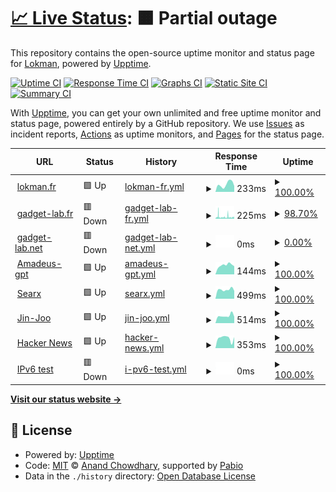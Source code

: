 # [📈 Live Status](https://demo.upptime.js.org): <!--live status--> **🟧 Partial outage**

This repository contains the open-source uptime monitor and status page for [Lokman](https://lokman.fr/), powered by [Upptime](https://github.com/upptime/upptime).

[![Uptime CI](https://github.com/loke-60000/upptime/workflows/Uptime%20CI/badge.svg)](https://github.com/loke-60000/upptime/actions?query=workflow%3A%22Uptime+CI%22)
[![Response Time CI](https://github.com/loke-60000/upptime/workflows/Response%20Time%20CI/badge.svg)](https://github.com/loke-60000/upptime/actions?query=workflow%3A%22Response+Time+CI%22)
[![Graphs CI](https://github.com/loke-60000/upptime/workflows/Graphs%20CI/badge.svg)](https://github.com/loke-60000/upptime/actions?query=workflow%3A%22Graphs+CI%22)
[![Static Site CI](https://github.com/loke-60000/upptime/workflows/Static%20Site%20CI/badge.svg)](https://github.com/loke-60000/upptime/actions?query=workflow%3A%22Static+Site+CI%22)
[![Summary CI](https://github.com/loke-60000/upptime/workflows/Summary%20CI/badge.svg)](https://github.com/loke-60000/upptime/actions?query=workflow%3A%22Summary+CI%22)

With [Upptime](https://upptime.js.org), you can get your own unlimited and free uptime monitor and status page, powered entirely by a GitHub repository. We use [Issues](https://github.com/loke-60000/upptime/issues) as incident reports, [Actions](https://github.com/loke-60000/upptime/actions) as uptime monitors, and [Pages](https://demo.upptime.js.org) for the status page.

<!--start: status pages-->
<!-- This summary is generated by Upptime (https://github.com/upptime/upptime) -->
<!-- Do not edit this manually, your changes will be overwritten -->
<!-- prettier-ignore -->
| URL | Status | History | Response Time | Uptime |
| --- | ------ | ------- | ------------- | ------ |
| <img alt="" src="https://icons.duckduckgo.com/ip3/lokman.fr.ico" height="13"> [lokman.fr](https://lokman.fr) | 🟩 Up | [lokman-fr.yml](https://github.com/Loke-60000/upptime/commits/HEAD/history/lokman-fr.yml) | <details><summary><img alt="Response time graph" src="./graphs/lokman-fr/response-time-week.png" height="20"> 233ms</summary><br><a href="https://loke-60000.github.io/upptime/history/lokman-fr"><img alt="Response time 199" src="https://img.shields.io/endpoint?url=https%3A%2F%2Fraw.githubusercontent.com%2FLoke-60000%2Fupptime%2FHEAD%2Fapi%2Flokman-fr%2Fresponse-time.json"></a><br><a href="https://loke-60000.github.io/upptime/history/lokman-fr"><img alt="24-hour response time 182" src="https://img.shields.io/endpoint?url=https%3A%2F%2Fraw.githubusercontent.com%2FLoke-60000%2Fupptime%2FHEAD%2Fapi%2Flokman-fr%2Fresponse-time-day.json"></a><br><a href="https://loke-60000.github.io/upptime/history/lokman-fr"><img alt="7-day response time 233" src="https://img.shields.io/endpoint?url=https%3A%2F%2Fraw.githubusercontent.com%2FLoke-60000%2Fupptime%2FHEAD%2Fapi%2Flokman-fr%2Fresponse-time-week.json"></a><br><a href="https://loke-60000.github.io/upptime/history/lokman-fr"><img alt="30-day response time 211" src="https://img.shields.io/endpoint?url=https%3A%2F%2Fraw.githubusercontent.com%2FLoke-60000%2Fupptime%2FHEAD%2Fapi%2Flokman-fr%2Fresponse-time-month.json"></a><br><a href="https://loke-60000.github.io/upptime/history/lokman-fr"><img alt="1-year response time 199" src="https://img.shields.io/endpoint?url=https%3A%2F%2Fraw.githubusercontent.com%2FLoke-60000%2Fupptime%2FHEAD%2Fapi%2Flokman-fr%2Fresponse-time-year.json"></a></details> | <details><summary><a href="https://loke-60000.github.io/upptime/history/lokman-fr">100.00%</a></summary><a href="https://loke-60000.github.io/upptime/history/lokman-fr"><img alt="All-time uptime 100.00%" src="https://img.shields.io/endpoint?url=https%3A%2F%2Fraw.githubusercontent.com%2FLoke-60000%2Fupptime%2FHEAD%2Fapi%2Flokman-fr%2Fuptime.json"></a><br><a href="https://loke-60000.github.io/upptime/history/lokman-fr"><img alt="24-hour uptime 100.00%" src="https://img.shields.io/endpoint?url=https%3A%2F%2Fraw.githubusercontent.com%2FLoke-60000%2Fupptime%2FHEAD%2Fapi%2Flokman-fr%2Fuptime-day.json"></a><br><a href="https://loke-60000.github.io/upptime/history/lokman-fr"><img alt="7-day uptime 100.00%" src="https://img.shields.io/endpoint?url=https%3A%2F%2Fraw.githubusercontent.com%2FLoke-60000%2Fupptime%2FHEAD%2Fapi%2Flokman-fr%2Fuptime-week.json"></a><br><a href="https://loke-60000.github.io/upptime/history/lokman-fr"><img alt="30-day uptime 100.00%" src="https://img.shields.io/endpoint?url=https%3A%2F%2Fraw.githubusercontent.com%2FLoke-60000%2Fupptime%2FHEAD%2Fapi%2Flokman-fr%2Fuptime-month.json"></a><br><a href="https://loke-60000.github.io/upptime/history/lokman-fr"><img alt="1-year uptime 100.00%" src="https://img.shields.io/endpoint?url=https%3A%2F%2Fraw.githubusercontent.com%2FLoke-60000%2Fupptime%2FHEAD%2Fapi%2Flokman-fr%2Fuptime-year.json"></a></details>
| <img alt="" src="https://icons.duckduckgo.com/ip3/gadget-lab.fr.ico" height="13"> [gadget-lab.fr](https://gadget-lab.fr) | 🟥 Down | [gadget-lab-fr.yml](https://github.com/Loke-60000/upptime/commits/HEAD/history/gadget-lab-fr.yml) | <details><summary><img alt="Response time graph" src="./graphs/gadget-lab-fr/response-time-week.png" height="20"> 225ms</summary><br><a href="https://loke-60000.github.io/upptime/history/gadget-lab-fr"><img alt="Response time 563" src="https://img.shields.io/endpoint?url=https%3A%2F%2Fraw.githubusercontent.com%2FLoke-60000%2Fupptime%2FHEAD%2Fapi%2Fgadget-lab-fr%2Fresponse-time.json"></a><br><a href="https://loke-60000.github.io/upptime/history/gadget-lab-fr"><img alt="24-hour response time 198" src="https://img.shields.io/endpoint?url=https%3A%2F%2Fraw.githubusercontent.com%2FLoke-60000%2Fupptime%2FHEAD%2Fapi%2Fgadget-lab-fr%2Fresponse-time-day.json"></a><br><a href="https://loke-60000.github.io/upptime/history/gadget-lab-fr"><img alt="7-day response time 225" src="https://img.shields.io/endpoint?url=https%3A%2F%2Fraw.githubusercontent.com%2FLoke-60000%2Fupptime%2FHEAD%2Fapi%2Fgadget-lab-fr%2Fresponse-time-week.json"></a><br><a href="https://loke-60000.github.io/upptime/history/gadget-lab-fr"><img alt="30-day response time 330" src="https://img.shields.io/endpoint?url=https%3A%2F%2Fraw.githubusercontent.com%2FLoke-60000%2Fupptime%2FHEAD%2Fapi%2Fgadget-lab-fr%2Fresponse-time-month.json"></a><br><a href="https://loke-60000.github.io/upptime/history/gadget-lab-fr"><img alt="1-year response time 563" src="https://img.shields.io/endpoint?url=https%3A%2F%2Fraw.githubusercontent.com%2FLoke-60000%2Fupptime%2FHEAD%2Fapi%2Fgadget-lab-fr%2Fresponse-time-year.json"></a></details> | <details><summary><a href="https://loke-60000.github.io/upptime/history/gadget-lab-fr">98.70%</a></summary><a href="https://loke-60000.github.io/upptime/history/gadget-lab-fr"><img alt="All-time uptime 98.52%" src="https://img.shields.io/endpoint?url=https%3A%2F%2Fraw.githubusercontent.com%2FLoke-60000%2Fupptime%2FHEAD%2Fapi%2Fgadget-lab-fr%2Fuptime.json"></a><br><a href="https://loke-60000.github.io/upptime/history/gadget-lab-fr"><img alt="24-hour uptime 98.85%" src="https://img.shields.io/endpoint?url=https%3A%2F%2Fraw.githubusercontent.com%2FLoke-60000%2Fupptime%2FHEAD%2Fapi%2Fgadget-lab-fr%2Fuptime-day.json"></a><br><a href="https://loke-60000.github.io/upptime/history/gadget-lab-fr"><img alt="7-day uptime 98.70%" src="https://img.shields.io/endpoint?url=https%3A%2F%2Fraw.githubusercontent.com%2FLoke-60000%2Fupptime%2FHEAD%2Fapi%2Fgadget-lab-fr%2Fuptime-week.json"></a><br><a href="https://loke-60000.github.io/upptime/history/gadget-lab-fr"><img alt="30-day uptime 98.45%" src="https://img.shields.io/endpoint?url=https%3A%2F%2Fraw.githubusercontent.com%2FLoke-60000%2Fupptime%2FHEAD%2Fapi%2Fgadget-lab-fr%2Fuptime-month.json"></a><br><a href="https://loke-60000.github.io/upptime/history/gadget-lab-fr"><img alt="1-year uptime 98.52%" src="https://img.shields.io/endpoint?url=https%3A%2F%2Fraw.githubusercontent.com%2FLoke-60000%2Fupptime%2FHEAD%2Fapi%2Fgadget-lab-fr%2Fuptime-year.json"></a></details>
| <img alt="" src="https://icons.duckduckgo.com/ip3/gadget-lab.net.ico" height="13"> [gadget-lab.net](https://gadget-lab.net) | 🟥 Down | [gadget-lab-net.yml](https://github.com/Loke-60000/upptime/commits/HEAD/history/gadget-lab-net.yml) | <details><summary><img alt="Response time graph" src="./graphs/gadget-lab-net/response-time-week.png" height="20"> 0ms</summary><br><a href="https://loke-60000.github.io/upptime/history/gadget-lab-net"><img alt="Response time 0" src="https://img.shields.io/endpoint?url=https%3A%2F%2Fraw.githubusercontent.com%2FLoke-60000%2Fupptime%2FHEAD%2Fapi%2Fgadget-lab-net%2Fresponse-time.json"></a><br><a href="https://loke-60000.github.io/upptime/history/gadget-lab-net"><img alt="24-hour response time 0" src="https://img.shields.io/endpoint?url=https%3A%2F%2Fraw.githubusercontent.com%2FLoke-60000%2Fupptime%2FHEAD%2Fapi%2Fgadget-lab-net%2Fresponse-time-day.json"></a><br><a href="https://loke-60000.github.io/upptime/history/gadget-lab-net"><img alt="7-day response time 0" src="https://img.shields.io/endpoint?url=https%3A%2F%2Fraw.githubusercontent.com%2FLoke-60000%2Fupptime%2FHEAD%2Fapi%2Fgadget-lab-net%2Fresponse-time-week.json"></a><br><a href="https://loke-60000.github.io/upptime/history/gadget-lab-net"><img alt="30-day response time 0" src="https://img.shields.io/endpoint?url=https%3A%2F%2Fraw.githubusercontent.com%2FLoke-60000%2Fupptime%2FHEAD%2Fapi%2Fgadget-lab-net%2Fresponse-time-month.json"></a><br><a href="https://loke-60000.github.io/upptime/history/gadget-lab-net"><img alt="1-year response time 0" src="https://img.shields.io/endpoint?url=https%3A%2F%2Fraw.githubusercontent.com%2FLoke-60000%2Fupptime%2FHEAD%2Fapi%2Fgadget-lab-net%2Fresponse-time-year.json"></a></details> | <details><summary><a href="https://loke-60000.github.io/upptime/history/gadget-lab-net">0.00%</a></summary><a href="https://loke-60000.github.io/upptime/history/gadget-lab-net"><img alt="All-time uptime 0.00%" src="https://img.shields.io/endpoint?url=https%3A%2F%2Fraw.githubusercontent.com%2FLoke-60000%2Fupptime%2FHEAD%2Fapi%2Fgadget-lab-net%2Fuptime.json"></a><br><a href="https://loke-60000.github.io/upptime/history/gadget-lab-net"><img alt="24-hour uptime 0.00%" src="https://img.shields.io/endpoint?url=https%3A%2F%2Fraw.githubusercontent.com%2FLoke-60000%2Fupptime%2FHEAD%2Fapi%2Fgadget-lab-net%2Fuptime-day.json"></a><br><a href="https://loke-60000.github.io/upptime/history/gadget-lab-net"><img alt="7-day uptime 0.00%" src="https://img.shields.io/endpoint?url=https%3A%2F%2Fraw.githubusercontent.com%2FLoke-60000%2Fupptime%2FHEAD%2Fapi%2Fgadget-lab-net%2Fuptime-week.json"></a><br><a href="https://loke-60000.github.io/upptime/history/gadget-lab-net"><img alt="30-day uptime 7.96%" src="https://img.shields.io/endpoint?url=https%3A%2F%2Fraw.githubusercontent.com%2FLoke-60000%2Fupptime%2FHEAD%2Fapi%2Fgadget-lab-net%2Fuptime-month.json"></a><br><a href="https://loke-60000.github.io/upptime/history/gadget-lab-net"><img alt="1-year uptime 0.00%" src="https://img.shields.io/endpoint?url=https%3A%2F%2Fraw.githubusercontent.com%2FLoke-60000%2Fupptime%2FHEAD%2Fapi%2Fgadget-lab-net%2Fuptime-year.json"></a></details>
| <img alt="" src="https://icons.duckduckgo.com/ip3/viktorchondria.com.ico" height="13"> [Amadeus-gpt](https://viktorchondria.com/) | 🟩 Up | [amadeus-gpt.yml](https://github.com/Loke-60000/upptime/commits/HEAD/history/amadeus-gpt.yml) | <details><summary><img alt="Response time graph" src="./graphs/amadeus-gpt/response-time-week.png" height="20"> 144ms</summary><br><a href="https://loke-60000.github.io/upptime/history/amadeus-gpt"><img alt="Response time 211" src="https://img.shields.io/endpoint?url=https%3A%2F%2Fraw.githubusercontent.com%2FLoke-60000%2Fupptime%2FHEAD%2Fapi%2Famadeus-gpt%2Fresponse-time.json"></a><br><a href="https://loke-60000.github.io/upptime/history/amadeus-gpt"><img alt="24-hour response time 128" src="https://img.shields.io/endpoint?url=https%3A%2F%2Fraw.githubusercontent.com%2FLoke-60000%2Fupptime%2FHEAD%2Fapi%2Famadeus-gpt%2Fresponse-time-day.json"></a><br><a href="https://loke-60000.github.io/upptime/history/amadeus-gpt"><img alt="7-day response time 144" src="https://img.shields.io/endpoint?url=https%3A%2F%2Fraw.githubusercontent.com%2FLoke-60000%2Fupptime%2FHEAD%2Fapi%2Famadeus-gpt%2Fresponse-time-week.json"></a><br><a href="https://loke-60000.github.io/upptime/history/amadeus-gpt"><img alt="30-day response time 353" src="https://img.shields.io/endpoint?url=https%3A%2F%2Fraw.githubusercontent.com%2FLoke-60000%2Fupptime%2FHEAD%2Fapi%2Famadeus-gpt%2Fresponse-time-month.json"></a><br><a href="https://loke-60000.github.io/upptime/history/amadeus-gpt"><img alt="1-year response time 211" src="https://img.shields.io/endpoint?url=https%3A%2F%2Fraw.githubusercontent.com%2FLoke-60000%2Fupptime%2FHEAD%2Fapi%2Famadeus-gpt%2Fresponse-time-year.json"></a></details> | <details><summary><a href="https://loke-60000.github.io/upptime/history/amadeus-gpt">100.00%</a></summary><a href="https://loke-60000.github.io/upptime/history/amadeus-gpt"><img alt="All-time uptime 100.00%" src="https://img.shields.io/endpoint?url=https%3A%2F%2Fraw.githubusercontent.com%2FLoke-60000%2Fupptime%2FHEAD%2Fapi%2Famadeus-gpt%2Fuptime.json"></a><br><a href="https://loke-60000.github.io/upptime/history/amadeus-gpt"><img alt="24-hour uptime 100.00%" src="https://img.shields.io/endpoint?url=https%3A%2F%2Fraw.githubusercontent.com%2FLoke-60000%2Fupptime%2FHEAD%2Fapi%2Famadeus-gpt%2Fuptime-day.json"></a><br><a href="https://loke-60000.github.io/upptime/history/amadeus-gpt"><img alt="7-day uptime 100.00%" src="https://img.shields.io/endpoint?url=https%3A%2F%2Fraw.githubusercontent.com%2FLoke-60000%2Fupptime%2FHEAD%2Fapi%2Famadeus-gpt%2Fuptime-week.json"></a><br><a href="https://loke-60000.github.io/upptime/history/amadeus-gpt"><img alt="30-day uptime 100.00%" src="https://img.shields.io/endpoint?url=https%3A%2F%2Fraw.githubusercontent.com%2FLoke-60000%2Fupptime%2FHEAD%2Fapi%2Famadeus-gpt%2Fuptime-month.json"></a><br><a href="https://loke-60000.github.io/upptime/history/amadeus-gpt"><img alt="1-year uptime 100.00%" src="https://img.shields.io/endpoint?url=https%3A%2F%2Fraw.githubusercontent.com%2FLoke-60000%2Fupptime%2FHEAD%2Fapi%2Famadeus-gpt%2Fuptime-year.json"></a></details>
| <img alt="" src="https://icons.duckduckgo.com/ip3/search.gadget-lab.net.ico" height="13"> [Searx](https://search.gadget-lab.net) | 🟩 Up | [searx.yml](https://github.com/Loke-60000/upptime/commits/HEAD/history/searx.yml) | <details><summary><img alt="Response time graph" src="./graphs/searx/response-time-week.png" height="20"> 499ms</summary><br><a href="https://loke-60000.github.io/upptime/history/searx"><img alt="Response time 571" src="https://img.shields.io/endpoint?url=https%3A%2F%2Fraw.githubusercontent.com%2FLoke-60000%2Fupptime%2FHEAD%2Fapi%2Fsearx%2Fresponse-time.json"></a><br><a href="https://loke-60000.github.io/upptime/history/searx"><img alt="24-hour response time 433" src="https://img.shields.io/endpoint?url=https%3A%2F%2Fraw.githubusercontent.com%2FLoke-60000%2Fupptime%2FHEAD%2Fapi%2Fsearx%2Fresponse-time-day.json"></a><br><a href="https://loke-60000.github.io/upptime/history/searx"><img alt="7-day response time 499" src="https://img.shields.io/endpoint?url=https%3A%2F%2Fraw.githubusercontent.com%2FLoke-60000%2Fupptime%2FHEAD%2Fapi%2Fsearx%2Fresponse-time-week.json"></a><br><a href="https://loke-60000.github.io/upptime/history/searx"><img alt="30-day response time 518" src="https://img.shields.io/endpoint?url=https%3A%2F%2Fraw.githubusercontent.com%2FLoke-60000%2Fupptime%2FHEAD%2Fapi%2Fsearx%2Fresponse-time-month.json"></a><br><a href="https://loke-60000.github.io/upptime/history/searx"><img alt="1-year response time 571" src="https://img.shields.io/endpoint?url=https%3A%2F%2Fraw.githubusercontent.com%2FLoke-60000%2Fupptime%2FHEAD%2Fapi%2Fsearx%2Fresponse-time-year.json"></a></details> | <details><summary><a href="https://loke-60000.github.io/upptime/history/searx">100.00%</a></summary><a href="https://loke-60000.github.io/upptime/history/searx"><img alt="All-time uptime 85.58%" src="https://img.shields.io/endpoint?url=https%3A%2F%2Fraw.githubusercontent.com%2FLoke-60000%2Fupptime%2FHEAD%2Fapi%2Fsearx%2Fuptime.json"></a><br><a href="https://loke-60000.github.io/upptime/history/searx"><img alt="24-hour uptime 100.00%" src="https://img.shields.io/endpoint?url=https%3A%2F%2Fraw.githubusercontent.com%2FLoke-60000%2Fupptime%2FHEAD%2Fapi%2Fsearx%2Fuptime-day.json"></a><br><a href="https://loke-60000.github.io/upptime/history/searx"><img alt="7-day uptime 100.00%" src="https://img.shields.io/endpoint?url=https%3A%2F%2Fraw.githubusercontent.com%2FLoke-60000%2Fupptime%2FHEAD%2Fapi%2Fsearx%2Fuptime-week.json"></a><br><a href="https://loke-60000.github.io/upptime/history/searx"><img alt="30-day uptime 99.58%" src="https://img.shields.io/endpoint?url=https%3A%2F%2Fraw.githubusercontent.com%2FLoke-60000%2Fupptime%2FHEAD%2Fapi%2Fsearx%2Fuptime-month.json"></a><br><a href="https://loke-60000.github.io/upptime/history/searx"><img alt="1-year uptime 85.58%" src="https://img.shields.io/endpoint?url=https%3A%2F%2Fraw.githubusercontent.com%2FLoke-60000%2Fupptime%2FHEAD%2Fapi%2Fsearx%2Fuptime-year.json"></a></details>
| <img alt="" src="https://icons.duckduckgo.com/ip3/www.jin-joo.fr.ico" height="13"> [Jin-Joo](https://www.jin-joo.fr/) | 🟩 Up | [jin-joo.yml](https://github.com/Loke-60000/upptime/commits/HEAD/history/jin-joo.yml) | <details><summary><img alt="Response time graph" src="./graphs/jin-joo/response-time-week.png" height="20"> 514ms</summary><br><a href="https://loke-60000.github.io/upptime/history/jin-joo"><img alt="Response time 837" src="https://img.shields.io/endpoint?url=https%3A%2F%2Fraw.githubusercontent.com%2FLoke-60000%2Fupptime%2FHEAD%2Fapi%2Fjin-joo%2Fresponse-time.json"></a><br><a href="https://loke-60000.github.io/upptime/history/jin-joo"><img alt="24-hour response time 450" src="https://img.shields.io/endpoint?url=https%3A%2F%2Fraw.githubusercontent.com%2FLoke-60000%2Fupptime%2FHEAD%2Fapi%2Fjin-joo%2Fresponse-time-day.json"></a><br><a href="https://loke-60000.github.io/upptime/history/jin-joo"><img alt="7-day response time 514" src="https://img.shields.io/endpoint?url=https%3A%2F%2Fraw.githubusercontent.com%2FLoke-60000%2Fupptime%2FHEAD%2Fapi%2Fjin-joo%2Fresponse-time-week.json"></a><br><a href="https://loke-60000.github.io/upptime/history/jin-joo"><img alt="30-day response time 633" src="https://img.shields.io/endpoint?url=https%3A%2F%2Fraw.githubusercontent.com%2FLoke-60000%2Fupptime%2FHEAD%2Fapi%2Fjin-joo%2Fresponse-time-month.json"></a><br><a href="https://loke-60000.github.io/upptime/history/jin-joo"><img alt="1-year response time 837" src="https://img.shields.io/endpoint?url=https%3A%2F%2Fraw.githubusercontent.com%2FLoke-60000%2Fupptime%2FHEAD%2Fapi%2Fjin-joo%2Fresponse-time-year.json"></a></details> | <details><summary><a href="https://loke-60000.github.io/upptime/history/jin-joo">100.00%</a></summary><a href="https://loke-60000.github.io/upptime/history/jin-joo"><img alt="All-time uptime 99.96%" src="https://img.shields.io/endpoint?url=https%3A%2F%2Fraw.githubusercontent.com%2FLoke-60000%2Fupptime%2FHEAD%2Fapi%2Fjin-joo%2Fuptime.json"></a><br><a href="https://loke-60000.github.io/upptime/history/jin-joo"><img alt="24-hour uptime 100.00%" src="https://img.shields.io/endpoint?url=https%3A%2F%2Fraw.githubusercontent.com%2FLoke-60000%2Fupptime%2FHEAD%2Fapi%2Fjin-joo%2Fuptime-day.json"></a><br><a href="https://loke-60000.github.io/upptime/history/jin-joo"><img alt="7-day uptime 100.00%" src="https://img.shields.io/endpoint?url=https%3A%2F%2Fraw.githubusercontent.com%2FLoke-60000%2Fupptime%2FHEAD%2Fapi%2Fjin-joo%2Fuptime-week.json"></a><br><a href="https://loke-60000.github.io/upptime/history/jin-joo"><img alt="30-day uptime 100.00%" src="https://img.shields.io/endpoint?url=https%3A%2F%2Fraw.githubusercontent.com%2FLoke-60000%2Fupptime%2FHEAD%2Fapi%2Fjin-joo%2Fuptime-month.json"></a><br><a href="https://loke-60000.github.io/upptime/history/jin-joo"><img alt="1-year uptime 99.96%" src="https://img.shields.io/endpoint?url=https%3A%2F%2Fraw.githubusercontent.com%2FLoke-60000%2Fupptime%2FHEAD%2Fapi%2Fjin-joo%2Fuptime-year.json"></a></details>
| <img alt="" src="https://icons.duckduckgo.com/ip3/news.ycombinator.com.ico" height="13"> [Hacker News](https://news.ycombinator.com) | 🟩 Up | [hacker-news.yml](https://github.com/Loke-60000/upptime/commits/HEAD/history/hacker-news.yml) | <details><summary><img alt="Response time graph" src="./graphs/hacker-news/response-time-week.png" height="20"> 353ms</summary><br><a href="https://loke-60000.github.io/upptime/history/hacker-news"><img alt="Response time 339" src="https://img.shields.io/endpoint?url=https%3A%2F%2Fraw.githubusercontent.com%2FLoke-60000%2Fupptime%2FHEAD%2Fapi%2Fhacker-news%2Fresponse-time.json"></a><br><a href="https://loke-60000.github.io/upptime/history/hacker-news"><img alt="24-hour response time 389" src="https://img.shields.io/endpoint?url=https%3A%2F%2Fraw.githubusercontent.com%2FLoke-60000%2Fupptime%2FHEAD%2Fapi%2Fhacker-news%2Fresponse-time-day.json"></a><br><a href="https://loke-60000.github.io/upptime/history/hacker-news"><img alt="7-day response time 353" src="https://img.shields.io/endpoint?url=https%3A%2F%2Fraw.githubusercontent.com%2FLoke-60000%2Fupptime%2FHEAD%2Fapi%2Fhacker-news%2Fresponse-time-week.json"></a><br><a href="https://loke-60000.github.io/upptime/history/hacker-news"><img alt="30-day response time 315" src="https://img.shields.io/endpoint?url=https%3A%2F%2Fraw.githubusercontent.com%2FLoke-60000%2Fupptime%2FHEAD%2Fapi%2Fhacker-news%2Fresponse-time-month.json"></a><br><a href="https://loke-60000.github.io/upptime/history/hacker-news"><img alt="1-year response time 339" src="https://img.shields.io/endpoint?url=https%3A%2F%2Fraw.githubusercontent.com%2FLoke-60000%2Fupptime%2FHEAD%2Fapi%2Fhacker-news%2Fresponse-time-year.json"></a></details> | <details><summary><a href="https://loke-60000.github.io/upptime/history/hacker-news">100.00%</a></summary><a href="https://loke-60000.github.io/upptime/history/hacker-news"><img alt="All-time uptime 100.00%" src="https://img.shields.io/endpoint?url=https%3A%2F%2Fraw.githubusercontent.com%2FLoke-60000%2Fupptime%2FHEAD%2Fapi%2Fhacker-news%2Fuptime.json"></a><br><a href="https://loke-60000.github.io/upptime/history/hacker-news"><img alt="24-hour uptime 100.00%" src="https://img.shields.io/endpoint?url=https%3A%2F%2Fraw.githubusercontent.com%2FLoke-60000%2Fupptime%2FHEAD%2Fapi%2Fhacker-news%2Fuptime-day.json"></a><br><a href="https://loke-60000.github.io/upptime/history/hacker-news"><img alt="7-day uptime 100.00%" src="https://img.shields.io/endpoint?url=https%3A%2F%2Fraw.githubusercontent.com%2FLoke-60000%2Fupptime%2FHEAD%2Fapi%2Fhacker-news%2Fuptime-week.json"></a><br><a href="https://loke-60000.github.io/upptime/history/hacker-news"><img alt="30-day uptime 100.00%" src="https://img.shields.io/endpoint?url=https%3A%2F%2Fraw.githubusercontent.com%2FLoke-60000%2Fupptime%2FHEAD%2Fapi%2Fhacker-news%2Fuptime-month.json"></a><br><a href="https://loke-60000.github.io/upptime/history/hacker-news"><img alt="1-year uptime 100.00%" src="https://img.shields.io/endpoint?url=https%3A%2F%2Fraw.githubusercontent.com%2FLoke-60000%2Fupptime%2FHEAD%2Fapi%2Fhacker-news%2Fuptime-year.json"></a></details>
| <img alt="" src="https://icons.duckduckgo.com/ip3/null.ico" height="13"> [IPv6 test](forwardemail.net) | 🟥 Down | [i-pv6-test.yml](https://github.com/Loke-60000/upptime/commits/HEAD/history/i-pv6-test.yml) | <details><summary><img alt="Response time graph" src="./graphs/i-pv6-test/response-time-week.png" height="20"> 0ms</summary><br><a href="https://loke-60000.github.io/upptime/history/i-pv6-test"><img alt="Response time 0" src="https://img.shields.io/endpoint?url=https%3A%2F%2Fraw.githubusercontent.com%2FLoke-60000%2Fupptime%2FHEAD%2Fapi%2Fi-pv6-test%2Fresponse-time.json"></a><br><a href="https://loke-60000.github.io/upptime/history/i-pv6-test"><img alt="24-hour response time 0" src="https://img.shields.io/endpoint?url=https%3A%2F%2Fraw.githubusercontent.com%2FLoke-60000%2Fupptime%2FHEAD%2Fapi%2Fi-pv6-test%2Fresponse-time-day.json"></a><br><a href="https://loke-60000.github.io/upptime/history/i-pv6-test"><img alt="7-day response time 0" src="https://img.shields.io/endpoint?url=https%3A%2F%2Fraw.githubusercontent.com%2FLoke-60000%2Fupptime%2FHEAD%2Fapi%2Fi-pv6-test%2Fresponse-time-week.json"></a><br><a href="https://loke-60000.github.io/upptime/history/i-pv6-test"><img alt="30-day response time 0" src="https://img.shields.io/endpoint?url=https%3A%2F%2Fraw.githubusercontent.com%2FLoke-60000%2Fupptime%2FHEAD%2Fapi%2Fi-pv6-test%2Fresponse-time-month.json"></a><br><a href="https://loke-60000.github.io/upptime/history/i-pv6-test"><img alt="1-year response time 0" src="https://img.shields.io/endpoint?url=https%3A%2F%2Fraw.githubusercontent.com%2FLoke-60000%2Fupptime%2FHEAD%2Fapi%2Fi-pv6-test%2Fresponse-time-year.json"></a></details> | <details><summary><a href="https://loke-60000.github.io/upptime/history/i-pv6-test">100.00%</a></summary><a href="https://loke-60000.github.io/upptime/history/i-pv6-test"><img alt="All-time uptime 100.00%" src="https://img.shields.io/endpoint?url=https%3A%2F%2Fraw.githubusercontent.com%2FLoke-60000%2Fupptime%2FHEAD%2Fapi%2Fi-pv6-test%2Fuptime.json"></a><br><a href="https://loke-60000.github.io/upptime/history/i-pv6-test"><img alt="24-hour uptime 100.00%" src="https://img.shields.io/endpoint?url=https%3A%2F%2Fraw.githubusercontent.com%2FLoke-60000%2Fupptime%2FHEAD%2Fapi%2Fi-pv6-test%2Fuptime-day.json"></a><br><a href="https://loke-60000.github.io/upptime/history/i-pv6-test"><img alt="7-day uptime 100.00%" src="https://img.shields.io/endpoint?url=https%3A%2F%2Fraw.githubusercontent.com%2FLoke-60000%2Fupptime%2FHEAD%2Fapi%2Fi-pv6-test%2Fuptime-week.json"></a><br><a href="https://loke-60000.github.io/upptime/history/i-pv6-test"><img alt="30-day uptime 100.00%" src="https://img.shields.io/endpoint?url=https%3A%2F%2Fraw.githubusercontent.com%2FLoke-60000%2Fupptime%2FHEAD%2Fapi%2Fi-pv6-test%2Fuptime-month.json"></a><br><a href="https://loke-60000.github.io/upptime/history/i-pv6-test"><img alt="1-year uptime 100.00%" src="https://img.shields.io/endpoint?url=https%3A%2F%2Fraw.githubusercontent.com%2FLoke-60000%2Fupptime%2FHEAD%2Fapi%2Fi-pv6-test%2Fuptime-year.json"></a></details>

<!--end: status pages-->

[**Visit our status website →**](https://demo.upptime.js.org)

## 📄 License

- Powered by: [Upptime](https://github.com/upptime/upptime)
- Code: [MIT](./LICENSE) © [Anand Chowdhary](https://anandchowdhary.com), supported by [Pabio](https://pabio.com)
- Data in the `./history` directory: [Open Database License](https://opendatacommons.org/licenses/odbl/1-0/)

